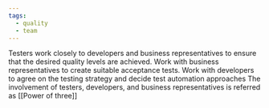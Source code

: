 ```yaml
---
tags:
  - quality
  - team
---
```

Testers work closely to developers and business representatives to ensure that the desired quality levels are achieved.
Work with business representatives to create suitable acceptance tests.
Work with developers to agree on the testing strategy and decide test automation approaches
The involvement of testers, developers, and business representatives is referred as  [[Power of three]]
